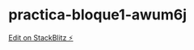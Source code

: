 # practica-bloque1-awum6j

[Edit on StackBlitz ⚡️](https://stackblitz.com/edit/practica-bloque1-awum6j)